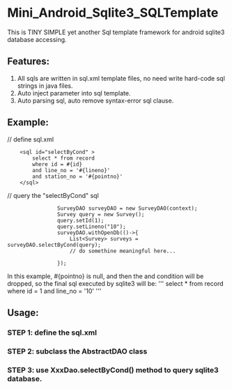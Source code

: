 # Mini_Android_Sqlite3_SQLTemplate
This is TINY SIMPLE yet another Sql template framework for android sqlite3 database accessing.

## Features:
1. All sqls are written in sql.xml template files, no need write hard-code sql strings in java files.
2. Auto inject parameter into sql template.
3. Auto parsing sql, auto remove syntax-error sql clause.

## Example:
// define sql.xml
```
    <sql id="selectByCond" >
        select * from record
        where id = #{id}
        and line_no = '#{lineno}'
        and station_no = '#{pointno}'
    </sql>
```

// query the "selectByCond" sql
```
                SurveyDAO surveyDAO = new SurveyDAO(context);
                Survey query = new Survey();
                query.setId(1);
                query.setLineno("10");
                surveyDAO.withOpenDb(()->{
                    List<Survey> surveys = surveyDAO.selectByCond(query);
                    // do somethine meaningful here...
                    
                });
```
In this example, #{pointno} is null, and then the and condition will be dropped, so the final sql executed by sqlite3 will be:
'''
select * from record
where id = 1
and line_no = '10'
'''

## Usage:
### STEP 1: define the sql.xml
### STEP 2: subclass the AbstractDAO class
### STEP 3: use XxxDao.selectByCond() method to query sqlite3 database.

